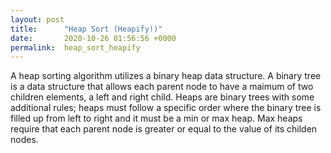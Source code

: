 ```yaml
---
layout: post
title:      "Heap Sort (Heapify!)"
date:       2020-10-26 01:56:56 +0000
permalink:  heap_sort_heapify
---
```



A heap sorting algorithm utilizes a binary heap data structure. A binary tree is a data structure that allows each parent node to have a maimum of two children elements, a left and right child. Heaps are binary trees with some additional rules; heaps must follow a specific order where the binary tree is filled up from left to right and it must be a min or max heap. Max heaps require that each parent node is greater or equal to the value of its childen nodes.
